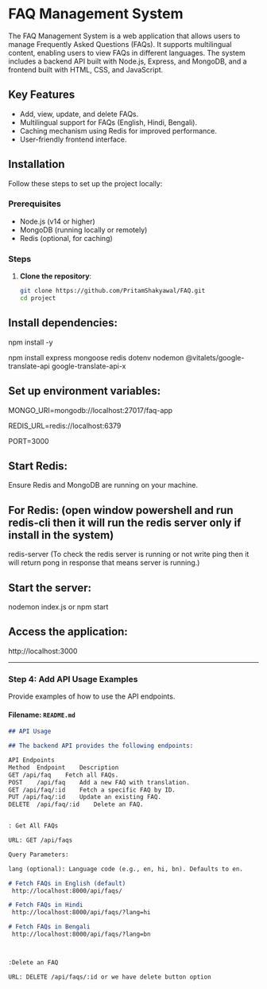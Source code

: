 # FAQ Management System

The FAQ Management System is a web application that allows users to manage Frequently Asked Questions (FAQs). It supports multilingual content, enabling users to view FAQs in different languages. The system includes a backend API built with Node.js, Express, and MongoDB, and a frontend built with HTML, CSS, and JavaScript.

## Key Features
- Add, view, update, and delete FAQs.
- Multilingual support for FAQs (English, Hindi, Bengali).
- Caching mechanism using Redis for improved performance.
- User-friendly frontend interface.

## Installation

Follow these steps to set up the project locally:

### Prerequisites
- Node.js (v14 or higher)
- MongoDB (running locally or remotely)
- Redis (optional, for caching)

### Steps
1. **Clone the repository**:
   ```bash
   git clone https://github.com/PritamShakyawal/FAQ.git
   cd project


## Install dependencies:

  npm install -y  

  npm install express mongoose redis dotenv nodemon @vitalets/google-translate-api google-translate-api-x


## Set up environment variables:

MONGO_URI=mongodb://localhost:27017/faq-app

REDIS_URL=redis://localhost:6379

PORT=3000

## Start Redis:
Ensure Redis and MongoDB are running on your machine.

## For Redis: (open window powershell and run redis-cli then it will run the redis server only if install in the system)
redis-server
(To check the redis server is running or not write ping then it will return pong in response that means server is running.)


## Start the server:
nodemon index.js 
    or 
npm start


## Access the application:
http://localhost:3000

---

### **Step 4: Add API Usage Examples**
Provide examples of how to use the API endpoints.

#### **Filename: `README.md`**
```markdown
## API Usage

## The backend API provides the following endpoints:

API Endpoints
Method	Endpoint	Description
GET	/api/faq	Fetch all FAQs.
POST	/api/faq	Add a new FAQ with translation.
GET	/api/faq/:id	Fetch a specific FAQ by ID.
PUT	/api/faq/:id	Update an existing FAQ.
DELETE	/api/faq/:id	Delete an FAQ.


: Get All FAQs

URL: GET /api/faqs

Query Parameters:

lang (optional): Language code (e.g., en, hi, bn). Defaults to en.

# Fetch FAQs in English (default)
 http://localhost:8000/api/faqs/

# Fetch FAQs in Hindi
 http://localhost:8000/api/faqs/?lang=hi

# Fetch FAQs in Bengali
 http://localhost:8000/api/faqs/?lang=bn



:Delete an FAQ

URL: DELETE /api/faqs/:id or we have delete button option
